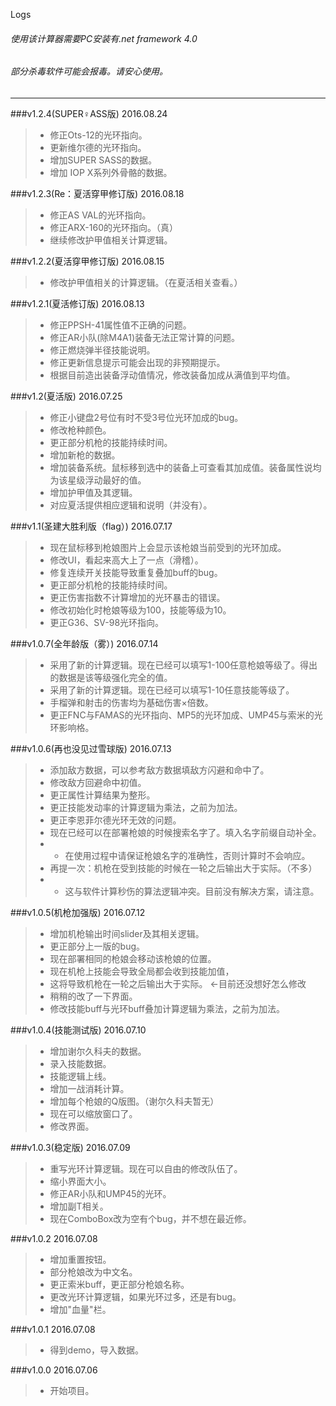 
Logs

###### 使用该计算器需要PC安装有.net framework 4.0
###### 部分杀毒软件可能会报毒。请安心使用。
-------------

###v1.2.4(SUPER♀ASS版) 2016.08.24

> - 修正Ots-12的光环指向。
> - 更新维尔德的光环指向。
> - 增加SUPER SASS的数据。
> - 增加 IOP X系列外骨骼的数据。

###v1.2.3(Re：夏活穿甲修订版) 2016.08.18

> - 修正AS VAL的光环指向。
> - 修正ARX-160的光环指向。（真）
> - 继续修改护甲值相关计算逻辑。

###v1.2.2(夏活穿甲修订版) 2016.08.15

> - 修改护甲值相关的计算逻辑。（在夏活相关查看。）

###v1.2.1(夏活修订版) 2016.08.13

> - 修正PPSH-41属性值不正确的问题。
> - 修正AR小队(除M4A1)装备无法正常计算的问题。
> - 修正燃烧弹半径技能说明。
> - 修正更新信息提示可能会出现的非预期提示。
> - 根据目前造出装备浮动值情况，修改装备加成从满值到平均值。

###v1.2(夏活版) 2016.07.25

> - 修正小键盘2号位有时不受3号位光环加成的bug。
> - 修改枪种颜色。
> - 更正部分机枪的技能持续时间。 
> - 增加新枪的数据。
> - 增加装备系统。鼠标移到选中的装备上可查看其加成值。装备属性说均为该星级浮动最好的值。
> - 增加护甲值及其逻辑。
> - 对应夏活提供相应逻辑和说明（并没有）。

###v1.1(圣建大胜利版（flag）) 2016.07.17

> - 现在鼠标移到枪娘图片上会显示该枪娘当前受到的光环加成。
> - 修改UI，看起来高大上了一点（滑稽）。
> - 修复连续开关技能导致重复叠加buff的bug。
> - 更正部分机枪的技能持续时间。 
> - 更正伤害指数不计算增加的光环暴击的错误。
> - 修改初始化时枪娘等级为100，技能等级为10。
> - 更正G36、SV-98光环指向。

###v1.0.7(全年龄版（雾）) 2016.07.14

> - 采用了新的计算逻辑。现在已经可以填写1-100任意枪娘等级了。得出的数据是该等级强化完全的值。
> - 采用了新的计算逻辑。现在已经可以填写1-10任意技能等级了。
> - 手榴弹和射击的伤害均为基础伤害×倍数。
> - 更正FNC与FAMAS的光环指向、MP5的光环加成、UMP45与索米的光环影响格。

###v1.0.6(再也没见过雪球版) 2016.07.13
> - 添加敌方数据，可以参考敌方数据填敌方闪避和命中了。
> - 修改敌方回避命中初值。
> - 更正属性计算结果为整形。
> - 更正技能发动率的计算逻辑为乘法，之前为加法。
> - 更正李恩菲尔德光环无效的问题。
> - 现在已经可以在部署枪娘的时候搜索名字了。填入名字前缀自动补全。
> - - 在使用过程中请保证枪娘名字的准确性，否则计算时不会响应。
> - 再提一次：机枪在受到技能的时候在一轮之后输出大于实际。（不多）
> - - 这与软件计算秒伤的算法逻辑冲突。目前没有解决方案，请注意。

###v1.0.5(机枪加强版) 2016.07.12

> - 增加机枪输出时间slider及其相关逻辑。
> - 更正部分上一版的bug。
> - 现在部署相同的枪娘会移动该枪娘的位置。
> - 现在机枪上技能会导致全局都会收到技能加值，
> - 这将导致机枪在一轮之后输出大于实际。 ←目前还没想好怎么修改
> - 稍稍的改了一下界面。
> - 修改技能buff与光环buff叠加计算逻辑为乘法，之前为加法。

###v1.0.4(技能测试版) 2016.07.10

> - 增加谢尔久科夫的数据。
> - 录入技能数据。
> - 技能逻辑上线。
> - 增加一战消耗计算。
> - 增加每个枪娘的Q版图。（谢尔久科夫暂无）
> - 现在可以缩放窗口了。
> - 修改界面。

###v1.0.3(稳定版) 2016.07.09

> - 重写光环计算逻辑。现在可以自由的修改队伍了。
> - 缩小界面大小。
> - 修正AR小队和UMP45的光环。
> - 增加副T相关。
> - 现在ComboBox改为空有个bug，并不想在最近修。

###v1.0.2 2016.07.08

> - 增加重置按钮。
> - 部分枪娘改为中文名。
> - 更正索米buff，更正部分枪娘名称。
> - 更改光环计算逻辑，如果光环过多，还是有bug。
> - 增加"血量"栏。

###v1.0.1 2016.07.08

> - 得到demo，导入数据。

###v1.0.0 2016.07.06

> - 开始项目。
